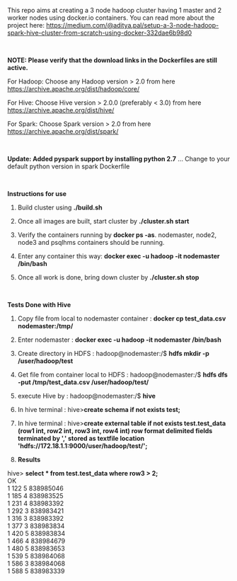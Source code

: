 This repo aims at creating a 3 node hadoop cluster having 1 master and 2 worker nodes using docker.io containers. You can read more about the project here: https://medium.com/@aditya.pal/setup-a-3-node-hadoop-spark-hive-cluster-from-scratch-using-docker-332dae6b98d0

<br />

**NOTE: Please verify that the download links in the Dockerfiles are still active.**

For Hadoop: Choose any Hadoop version > 2.0 from here https://archive.apache.org/dist/hadoop/core/

For Hive: Choose Hive version > 2.0.0 (preferably < 3.0) from here https://archive.apache.org/dist/hive/

For Spark: Choose Spark version > 2.0 from here https://archive.apache.org/dist/spark/

<br />

**Update: Added pyspark support by installing python 2.7** ... Change to your default python version in spark Dockerfile

<br />

**Instructions for use**

1. Build cluster using **./build.sh**

2. Once all images are built, start cluster by **./cluster.sh start**

3. Verify the containers running by **docker ps -as**. nodemaster, node2, node3 and psqlhms containers should be running.

4. Enter any container this way: **docker exec -u hadoop -it nodemaster /bin/bash**

5. Once all work is done, bring down cluster by **./cluster.sh stop**

<br />

**Tests Done with Hive**

1. Copy file from local to nodemaster container : **docker cp test_data.csv nodemaster:/tmp/**

2. Enter nodemaster : **docker exec -u hadoop -it nodemaster /bin/bash**

3. Create directory in HDFS : hadoop@nodemaster:/$ **hdfs mkdir -p /user/hadoop/test**

4. Get file from container local to HDFS : hadoop@nodemaster:/$ **hdfs dfs -put /tmp/test_data.csv /user/hadoop/test/**

5. execute Hive by : hadoop@nodemaster:/$ **hive**

6. In hive terminal : hive>**create schema if not exists test;**

7. In hive terminal : hive>**create external table if not exists test.test_data (row1 int, row2 int, row3 int, row4 int) row format delimited fields terminated by ',' stored as textfile location 'hdfs://172.18.1.1:9000/user/hadoop/test/';**

8. **Results**

hive> **select * from test.test_data where row3 > 2;**<br />
OK<br />
1	122	5	838985046<br />
1	185	4	838983525<br />
1	231	4	838983392<br />
1	292	3	838983421<br />
1	316	3	838983392<br />
1	377	3	838983834<br />
1	420	5	838983834<br />
1	466	4	838984679<br />
1	480	5	838983653<br />
1	539	5	838984068<br />
1	586	3	838984068<br />
1	588	5	838983339<br />
